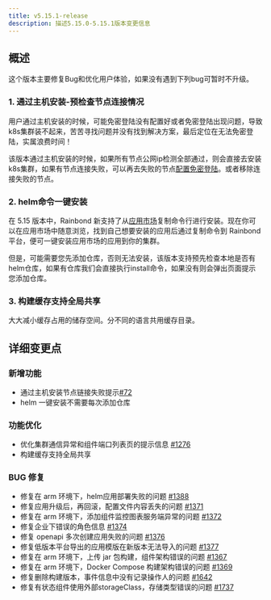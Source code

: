 ```yaml
---
title: v5.15.1-release
description: 描述5.15.0-5.15.1版本变更信息
---
```


## 概述

这个版本主要修复Bug和优化用户体验，如果没有遇到下列bug可暂时不升级。

### 1. 通过主机安装-预检查节点连接情况

用户通过主机安装的时候，可能免密登陆没有配置好或者免密登陆出现问题，导致k8s集群装不起来，苦苦寻找问题并没有找到解决方案，最后定位在无法免密登陆，实属浪费时间！

该版本通过主机安装的时候，如果所有节点公网ip检测全部通过，则会直接去安装k8s集群，如果有节点连接失败，可以再去失败的节点[配置免密登陆](/docs/troubleshooting/installation/ui)。或者移除连接失败的节点。

### 2. helm命令一键安装

在 5.15 版本中，Rainbond 新支持了从[应用市场](https://hub.grapps.cn/)复制命令行进行安装。现在你可以在应用市场中随意浏览，找到自己想要安装的应用后通过复制命令到 Rainbond 平台，便可一键安装应用市场的应用到你的集群。

但是，可能需要您先添加仓库，否则无法安装，该版本支持预先检查本地是否有helm仓库，如果有仓库我们会直接执行install命令，如果没有则会弹出页面提示您添加仓库。

### 3. 构建缓存支持全局共享

大大减小缓存占用的储存空间。分不同的语言共用缓存目录。

## 详细变更点

### 新增功能

- 通过主机安装节点链接失败提示[#72](https://github.com/goodrain/cloud-adaptor/pull/72)
- helm 一键安装不需要每次添加仓库

### 功能优化

- 优化集群通信异常和组件端口列表页的提示信息 [#1276](https://github.com/goodrain/rainbond-ui/pull/1276)
- 构建缓存支持全局共享

### BUG 修复

- 修复在 arm 环境下，helm应用部署失败的问题 [#1388](https://github.com/goodrain/rainbond-console/pull/1388)
- 修复应用升级后，再回滚，配置文件内容丢失的问题 [#1371](https://github.com/goodrain/rainbond-console/pull/1371)
- 修复在 arm 环境下，添加组件监控图表服务端异常的问题 [#1372](https://github.com/goodrain/rainbond-console/pull/1372)
- 修复企业下错误的角色信息 [#1374](https://github.com/goodrain/rainbond-console/pull/1374)
- 修复 openapi 多次创建应用失败的问题 [#1376](https://github.com/goodrain/rainbond-console/pull/1376)
- 修复低版本平台导出的应用模版在新版本无法导入的问题 [#1377](https://github.com/goodrain/rainbond-console/pull/1377)
- 修复在 arm 环境下，上传 jar 包构建，组件架构错误的问题 [#1367](https://github.com/goodrain/rainbond-console/pull/1367)
- 修复在 arm 环境下，Docker Compose 构建架构错误的问题 [#1369](https://github.com/goodrain/rainbond-console/pull/1369)
- 修复删除构建版本，事件信息中没有记录操作人的问题 [#1642](https://github.com/goodrain/rainbond/issues/1642)
- 修复有状态组件使用外部storageClass，存储类型错误的问题 [#1737](https://github.com/goodrain/rainbond/pull/1737)
